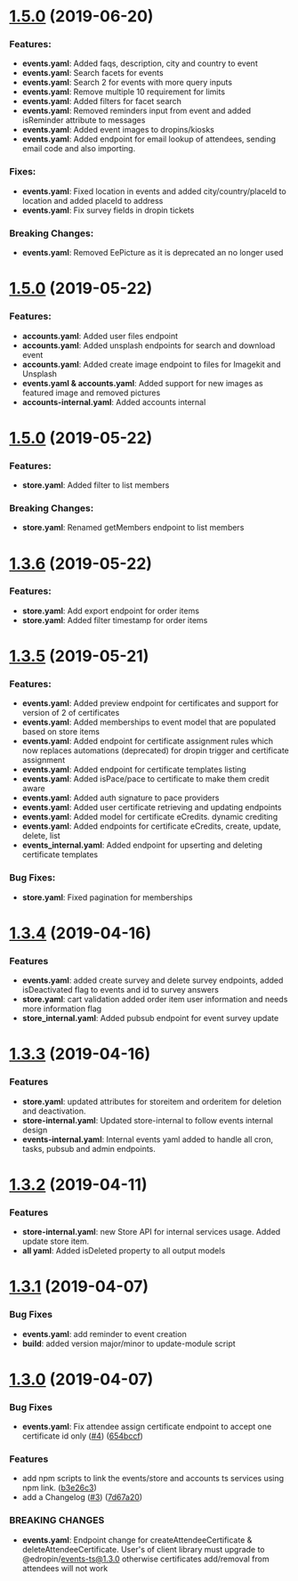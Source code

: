 
<a name="1.6.0"></a>
# [1.5.0](https://github.com/aroraenterprise/ed_services/compare/1.6.0...1.5.1) (2019-06-20)

### Features:
* **events.yaml**: Added faqs, description, city and country to event
* **events.yaml**: Search facets for events
* **events.yaml**: Search 2 for events with more query inputs
* **events.yaml**: Remove multiple 10 requirement for limits
* **events.yaml**: Added filters for facet search
* **events.yaml**: Removed reminders input from event and added isReminder attribute to messages
* **events.yaml**: Added event images to dropins/kiosks
* **events.yaml**: Added endpoint for email lookup of attendees, sending email code and also importing.

### Fixes:
* **events.yaml**: Fixed location in events and added city/country/placeId to location and added placeId to address
* **events.yaml**: Fix survey fields in dropin tickets
  
### Breaking Changes:
* **events.yaml**: Removed EePicture as it is deprecated an no longer used

<a name="1.5.1"></a>
# [1.5.0](https://github.com/aroraenterprise/ed_services/compare/1.5.1...1.5.0) (2019-05-22)

### Features:
* **accounts.yaml**: Added user files endpoint
* **accounts.yaml**: Added unsplash endpoints for search and download event
* **accounts.yaml**: Added create image endpoint to files for Imagekit and Unsplash
* **events.yaml & accounts.yaml**: Added support for new images as featured image and removed pictures
* **accounts-internal.yaml**: Added accounts internal

<a name="1.5.0"></a>
# [1.5.0](https://github.com/aroraenterprise/ed_services/compare/1.5.0...1.3.6) (2019-05-22)

### Features:
* **store.yaml**: Added filter to list members

### Breaking Changes:
* **store.yaml**: Renamed getMembers endpoint to list members
  
<a name="1.3.6"></a>
# [1.3.6](https://github.com/aroraenterprise/ed_services/compare/1.3.6...1.3.5) (2019-05-22)

### Features:
* **store.yaml**: Add export endpoint for order items
* **store.yaml**: Added filter timestamp for order items

<a name="1.3.5"></a>
# [1.3.5](https://github.com/aroraenterprise/ed_services/compare/1.3.5...1.3.4) (2019-05-21)

### Features:
* **events.yaml**: Added preview endpoint for certificates and support for version of 2 of certificates
* **events.yaml**: Added memberships to event model that are populated based on store items
* **events.yaml**: Added endpoint for certificate assignment rules which now replaces automations (deprecated) for dropin trigger and certificate assignment
* **events.yaml**: Added endpoint for certificate templates listing
* **events.yaml**: Added isPace/pace to certificate to make them credit aware
* **events.yaml**: Added auth signature to pace providers
* **events.yaml**: Added user certificate retrieving and updating endpoints
* **events.yaml**: Added model for certificate eCredits. dynamic crediting
* **events.yaml**: Added endpoints for certificate eCredits, create, update, delete, list
* **events_internal.yaml**: Added endpoint for upserting and deleting certificate templates

### Bug Fixes:
* **store.yaml**: Fixed pagination for memberships

<a name="1.3.4"></a>
# [1.3.4](https://github.com/aroraenterprise/ed_services/compare/1.3.4...1.3.3) (2019-04-16)

### Features
* **events.yaml**: added create survey and delete survey endpoints, added isDeactivated flag to events and id to survey answers
* **store.yaml**: cart validation added order item user information and needs more information flag
* **store_internal.yaml**: Added pubsub endpoint for event survey update

<a name="1.3.3"></a>
# [1.3.3](https://github.com/aroraenterprise/ed_services/compare/1.3.3...1.3.2) (2019-04-16)

### Features
* **store.yaml**: updated attributes for storeitem and orderitem for deletion and deactivation.
* **store-internal.yaml**: Updated store-internal to follow events internal design
* **events-internal.yaml**: Internal events yaml added to handle all cron, tasks, pubsub and admin endpoints.

<a name="1.3.2"></a>
# [1.3.2](https://github.com/aroraenterprise/ed_services/compare/1.3.2...1.3.1) (2019-04-11)

### Features
* **store-internal.yaml**: new Store API for internal services usage. Added update store item.
* **all yaml**: Added isDeleted property to all output models

<a name="1.3.1"></a>
# [1.3.1](https://github.com/aroraenterprise/ed_services/compare/1.3.1...1.3.0) (2019-04-07)

### Bug Fixes
* **events.yaml**: add reminder to event creation
* **build**: added version major/minor to update-module script

<a name="1.3.0"></a>
# [1.3.0](https://github.com/aroraenterprise/ed_services/compare/1.3.0...v1.0.6) (2019-04-07)

### Bug Fixes
* **events.yaml**: Fix attendee assign certificate endpoint to accept one certificate id only ([#4](https://github.com/aroraenterprise/ed_events/issues/4))  ([654bccf](https://github.com/aroraenterprise/ed_services/commit/654bccf))

### Features
* add npm scripts to link the events/store and accounts ts services using npm link. ([b3e26c3](https://github.com/aroraenterprise/ed_services/commit/b3e26c3))
* add a Changelog ([#3](https://github.com/aroraenterprise/ed_services/issues/3)) ([7d67a20](https://github.com/aroraenterprise/ed_services/commit/7d67a20))

### BREAKING CHANGES
* **events.yaml**: Endpoint change for createAttendeeCertificate & deleteAttendeeCertificate. User's of client library must upgrade to @edropin/events-ts@1.3.0 otherwise certificates add/removal from attendees will not work
